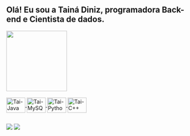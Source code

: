 ## Olá! Eu sou a Tainá Diniz, programadora Back-end e Cientista de dados.

<div>
  <a href="https://github.com/diniztaina">
    <img height="160em" src="https://github-readme-stats.vercel.app/api?username=diniztaina&showicons=true&theme=radical&include_all_commits=true&count_private=true"/>
   
  
  <div style="display: inline_block"><br>
  <img align="center" alt="Tai-Java" height="40" width="50" src="https://cdn.jsdelivr.net/gh/devicons/devicon/icons/java/java-original.svg"/>
  <img align="center" alt="Tai-MySQL" height="40" width="50" src="https://cdn.jsdelivr.net/gh/devicons/devicon/icons/mysql/mysql-original.svg"/>
  <img align="center" alt="Tai-Python" height="40" width="50" src="https://cdn.jsdelivr.net/gh/devicons/devicon/icons/python/python-original.svg"/>
  <img align="center" alt="Tai-C++" height="40" width="50" src="https://cdn.jsdelivr.net/gh/devicons/devicon/icons/cplusplus/cplusplus-original.svg"/>
  </div>
    
##
    
  <div>
     <a href="https://www.linkedin.com/in/taina-diniz" target="_blank"><img src="https://img.shields.io/badge/-LinkedIn-%230077B5?style=for-the-badge&logo=linkedin&logoColor=white" target="_blank"></a> 
    <a href = "mailto:diniztainarayes@gmail.com"><img src="https://img.shields.io/badge/-Gmail-D14836?style=for-the-badge&logo=gmail&logoColor=white" target="_blank"></a>
  
</div>
